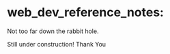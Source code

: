 # web_dev_reference_notes:

Not too far down the rabbit hole.

Still under construction!  Thank You
